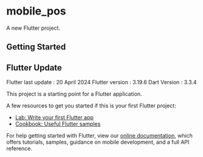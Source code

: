 # mobile_pos
 
A new Flutter project.

## Getting Started

## Flutter Update

Flutter last update : 20 April 2024
Flutter version : 3.19.6
Dart Version : 3.3.4

This project is a starting point for a Flutter application.

A few resources to get you started if this is your first Flutter project:

- [Lab: Write your first Flutter app](https://flutter.dev/docs/get-started/codelab)
- [Cookbook: Useful Flutter samples](https://flutter.dev/docs/cookbook)

For help getting started with Flutter, view our
[online documentation](https://flutter.dev/docs), which offers tutorials,
samples, guidance on mobile development, and a full API reference.
